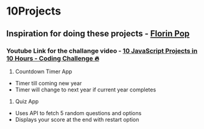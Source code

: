 # 10Projects

## Inspiration for doing these projects - [Florin Pop](https://github.com/florinpop17)
### Youtube Link for the challange video - [10 JavaScript Projects in 10 Hours - Coding Challenge 🔥](https://www.youtube.com/watch?v=dtKciwk_si4&t=20430s)

1. Countdown Timer App
  - Timer till coming new year
  - Timer will change to next year if current year completes
  
1. Quiz App
  - Uses API to fetch 5 random questions and options
  - Displays your score at the end with restart option
